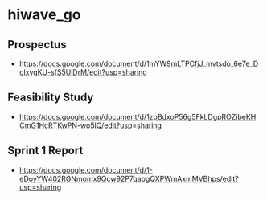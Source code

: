 # hiwave_go

## Prospectus

* https://docs.google.com/document/d/1mYW9mLTPCfjJ_mvtsdo_6e7e_DcIxygKU-sfS5UlDrM/edit?usp=sharing


## Feasibility Study

* https://docs.google.com/document/d/1zpBdxoP56g5FkLDgpROZibeKHCmG1HcRTKwPN-wo5IQ/edit?usp=sharing

## Sprint 1 Report

* https://docs.google.com/document/d/1-eDoyYW402RGNmomx9Qcw92P7qabgQXPWmAxmMVBhps/edit?usp=sharing
